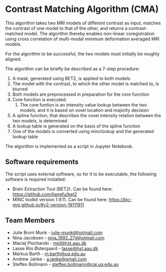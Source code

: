 # Contrast Matching Algorithm (CMA)

This algorithm takes two MRI models of different contrast as input, matches the contrast of one model to that of the other, and returns a contrast-matched model. The algorithm thereby enables non-linear coregistration using cross correlation of multi-modal minimum deformation averaged MRI models. 

For the algorithm to be successful, the two models must initially be roughly aligned.

The algorithm can be briefly be described as a 7-step procedure:

  1. A mask, generated using BET2, is applied to both models
  2. The model with the contrast, to which the other model is matched to, is blurred
  3. Both models are preprocessed in preparation for the core function
  4. Core function is executed: 
      1. The core funtion is an intensity value lookup between the two models, and it is based on voxel location and majority decision
  5. A spline function, that describes the voxel intensity relation between the two models, is determined
  6. A lookup table is generated on the basis of the spline function
  7. One of the models is converted using minclookup and the generated lookup table

The algorithm is implemented as a script in Jupyter Notebook. 

## Software requirements

The script uses external software, so for it to be executable, the following software is required installed:  

- Brain Extraction Tool (BET2). Can be found here: https://github.com/liangfu/bet2
- MINC toolkit version 1.9.11. Can be found here: https://bic-mni.github.io/#v2-version-19111911

## Team Members

- Julie Broni Munk - julie-munk@hotmail.com
- Nina Jacobsen - nina_1992_27@hotmail.com
- Maciej Plocharski - mpl@hst.aau.dk  
- Lasse Riis Østergaard - lasse@hst.aau.dk
- Markus Barth - m.barth@uq.edu.au
- Andrew Janke - a.janke@gmail.com
- Steffen Bollmann - steffen.bollmann@cai.uq.edu.au
